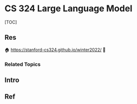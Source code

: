 # CS 324 Large Language Model

[TOC]



## Res
🏠 https://stanford-cs324.github.io/winter2022/
🚧 


### Related Topics



## Intro



## Ref
